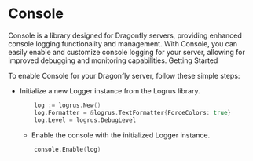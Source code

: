 # Console

Console is a library designed for Dragonfly servers, providing enhanced console logging functionality and management. With Console, you can easily enable and customize console logging for your server, allowing for improved debugging and monitoring capabilities.
Getting Started

To enable Console for your Dragonfly server, follow these simple steps:

 - Initialize a new Logger instance from the Logrus library.
    ```go
        log := logrus.New()
        log.Formatter = &logrus.TextFormatter{ForceColors: true}
        log.Level = logrus.DebugLevel
    ```
   - Enable the console with the initialized Logger instance.
    ```go
        console.Enable(log)
    ```
